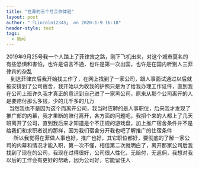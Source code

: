 ```yaml
---
title: "在菲的三个月工作体验"
layout: post
author: "「Lincoln12345」 on 2020-1-9 16:18"
header-style: text
tags:
  - 新闻
---
```


<head></head>
<body>
  2019年9月25号我一个人踏上了菲律宾之路，刚下飞机出来，对这个城市莫名的有些恐惧和害怕，也许是语言不通，也许是第一次出国，也许是在国内听别人三菲律宾的杂乱
 <br> &nbsp; &nbsp;到达菲律宾后我开始找工作了，在网上找到了一家公司，跟人事面试通过以后就被安排到了公司宿舍，我开始以为收我的护照只是为了给我办理工作证件，直到我在公司上班许久我才真正的意识到自己进了一家黑公司，原来从那个公司离开的人是要赔付那么多钱，少的几千多的几万
 <br> &nbsp;&nbsp;当然我也不是因为这个而离开公司，我当时应聘的是人事职位，后来我才发现了推广部的内幕，我才果断的赔付离开，各方面的问题吧，我招个来的人都上了几天班离开了公司，直到我后来才知道是个不正规的游戏盘，加上推广宿舍条件并不是给我们和求职者说的那样，因为我们宿舍分开我也吧了解推广的住宿条件
 <br> &nbsp; &nbsp;&nbsp;&nbsp;所以我觉得在菲做人事也好，推广也好，其它职位都好，要彻底的了解一家公司的内幕和情况才能入职，第一次不懂，相信第二次就明白了，离开那家公司后我找到了现在的公司，我现在过得很好，公司很人性化，无赔付，无返佣，我想对我以后的工作会有更好的帮助，因为公司好，它能留住人
 <br>
</body>


